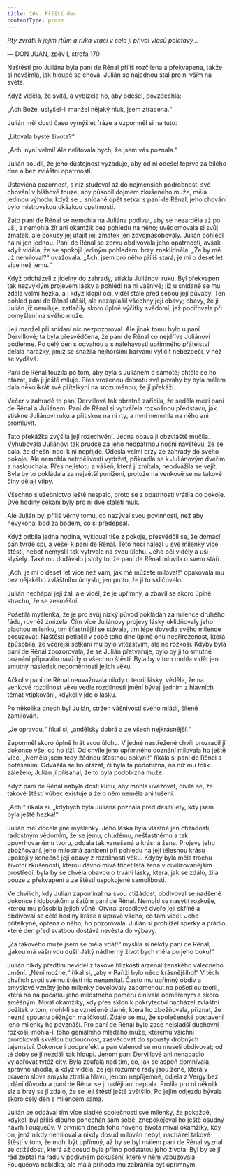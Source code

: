 ```yaml
---
title: 16\. Příští den
contentType: prose
---
```


_Rty zvrátil k jejím rtům a ruka vrací v čelo jí příval vlasů poletavý…_

— DON JUAN, zpěv I, strofa 170

Naštěstí pro Juliána byla paní de Rênal příliš rozčilena a překvapena, takže si nevšimla, jak hloupě se chová. Julián se najednou stal pro ni vším na světě.

Když viděla, že svítá, a vybízela ho, aby odešel, povzdechla:

„Ach Bože, uslyšel-li manžel nějaký hluk, jsem ztracena.“

Julián měl dosti času vymýšlet fráze a vzpomněl si na tuto:

„Litovala byste života?“

„Ach, nyní velmi! Ale nelitovala bych, že jsem vás poznala.“

Julián soudil, že jeho důstojnost vyžaduje, aby od ní odešel teprve za bílého dne a bez zvláštní opatrnosti.

Ustavičná pozornost, s níž studoval až do nejmenších podrobností své chování v bláhové touze, aby působil dojmem zkušeného muže, měla jedinou výhodu: když se u snídaně opět setkal s paní de Rênal, jeho chování bylo mistrovskou ukázkou opatrnosti.

Zato paní de Rênal se nemohla na Juliána podívat, aby se nezarděla až po uši, a nemohla žít ani okamžik bez pohledu na něho; uvědomovala si svůj zmatek, ale pokusy jej utajit její zmatek jen zdvojnásobovaly. Julián pohlédl na ni jen jednou. Paní de Rênal se zprvu obdivovala jeho opatrnosti, avšak když viděla, že se spokojil jediným pohledem, brzy zneklidněla: „Že by mě už nemiloval?“ uvažovala. „Ach, jsem pro něho příliš stará; je mi o deset let více než jemu.“

Když odcházeli z jídelny do zahrady, stiskla Juliánovi ruku. Byl překvapen tak nezvyklým projevem lásky a pohlédl na ni vášnivě; již u snídaně se mu zdála velmi hezká, a i když klopil oči, viděl stále před sebou její půvaby. Ten pohled paní de Rênal utěšil, ale nezaplašil všechny její obavy; obavy, že ji Julián již nemiluje, zatlačily skoro úplně výčitky svědomí, jež pociťovala při pomyšlení na svého muže.

Její manžel při snídani nic nezpozoroval. Ale jinak tomu bylo u paní Dervillové; ta byla přesvědčena, že paní de Rênal co nejdříve Juliánovi podlehne. Po celý den s odvahou a s naléhavostí upřímného přátelství dělala narážky, jimiž se snažila nejhoršími barvami vylíčit nebezpečí, v něž se vydává.

Paní de Rênal toužila po tom, aby byla s Juliánem o samotě; chtěla se ho otázat, zda ji ještě miluje. Přes vrozenou dobrotu své povahy by byla málem dala několikrát své přítelkyni na srozuměnou, že jí překáží.

Večer v zahradě to paní Dervillová tak obratně zařídila, že seděla mezi paní de Rênal a Juliánem. Paní de Rênal si vytvářela rozkošnou představu, jak stiskne Juliánovi ruku a přitiskne na ni rty, a nyní nemohla na něho ani promluvit.

Tato překážka zvýšila její rozechvění. Jedna obava ji obzvláště mučila. Vyhubovala Juliánovi tak prudce za jeho neopatrnou noční návštěvu, že se bála, že dnešní noci k ní nepřijde. Odešla velmi brzy ze zahrady do svého pokoje. Ale nemohla netrpělivostí vydržet, přikradla se k Juliánovým dveřím a naslouchala. Přes nejistotu a vášeň, která jí zmítala, neodvážila se vejít. Byla by to pokládala za největší ponížení, protože na venkově se na takové činy dělají vtipy.

Všechno služebnictvo ještě nespalo, proto se z opatrnosti vrátila do pokoje. Dvě hodiny čekání byly pro ni dvě staletí muk.

Ale Julián byl příliš věrný tomu, co nazýval svou povinností, než aby nevykonal bod za bodem, co si předepsal.

Když odbila jedna hodina, vyklouzl tiše z pokoje, přesvědčil se, že domácí pán tvrdě spí, a vešel k paní de Rênal. Této noci nalezl u své milenky více štěstí, neboť nemyslil tak vytrvale na svou úlohu. Jeho oči viděly a uši slyšely. Také mu dodávalo jistoty to, že paní de Rênal mluvila o svém stáří.

„Ach, je mi o deset let více než vám, jak mě můžete milovat!“ opakovala mu bez nějakého zvláštního úmyslu, jen proto, že ji to skličovalo.

Julián nechápal její žal, ale viděl, že je upřímný, a zbavil se skoro úplně strachu, že se zesměšní.

Pošetilá myšlenka, že je pro svůj nízký původ pokládán za milence druhého řádu, rovněž zmizela. Čím více Juliánovy projevy lásky uklidňovaly jeho plachou milenku, tím šťastnější se stávala, tím lépe dovedla svého milence posuzovat. Naštěstí potlačil v sobě toho dne úplně onu nepřirozenost, která způsobila, že včerejší setkání mu bylo vítězstvím, ale ne rozkoší. Kdyby byla paní de Rênal zpozorovala, že se Julián přetvařuje, bylo by ji to smutné poznání připravilo navždy o všechno štěstí. Byla by v tom mohla vidět jen smutný následek nepoměrnosti jejich věku.

Ačkoliv paní de Rênal neuvažovala nikdy o teorii lásky, věděla, že na venkově rozdílnost věku vedle rozdílnosti jmění bývají jedním z hlavních témat vtipkování, kdykoliv jde o lásku.

Po několika dnech byl Julián, stržen vášnivostí svého mládí, šíleně zamilován.

„Je opravdu,“ říkal si, „andělsky dobrá a ze všech nejkrásnější.“

Zapomněl skoro úplně hrát svou úlohu. V jedné nestřežené chvíli prozradil jí dokonce vše, co ho tíží. Od chvíle jeho upřímného doznání milovala ho ještě více. „Neměla jsem tedy žádnou šťastnou sokyni!“ říkala si paní de Rênal s potěšením. Odvážila se ho otázat, čí byla ta podobizna, na níž mu tolik záleželo; Julián jí přísahal, že to byla podobizna muže.

Když paní de Rênal nabyla dosti klidu, aby mohla uvažovat, divila se, že takové štěstí vůbec existuje a že o něm neměla ani tušení.

„Ach!“ říkala si, „kdybych byla Juliána poznala před desíti lety, kdy jsem byla ještě hezká!“

Julián měl docela jiné myšlenky. Jeho láska byla vlastně jen ctižádostí, radostným vědomím, že se jemu, chudému, nešťastnému a tak opovrhovanému tvoru, oddala tak vznešená a krásná žena. Projevy jeho zbožňování, jeho milostná zanícení při pohledu na její tělesnou krásu upokojily konečně její obavy z rozdílnosti věku. Kdyby byla měla trochu životní zkušenosti, kterou dávno mívá třicetiletá žena v civilizovanějším prostředí, byla by se chvěla obavou o trvání lásky, která, jak se zdálo, žila pouze z překvapení a ze štěstí uspokojené samolibosti.

Ve chvílích, kdy Julián zapomínal na svou ctižádost, obdivoval se nadšeně dokonce i kloboukům a šatům paní de Rênal. Nemohl se nasytit rozkoše, kterou mu působila jejich vůně. Otvíral zrcadlové dveře její skříně a obdivoval se celé hodiny kráse a úpravě všeho, co tam viděl. Jeho přítelkyně, opřena o něho, ho pozorovala. Julián si prohlížel šperky a prádlo, které den před svatbou dostává nevěsta do výbavy.

„Za takového muže jsem se měla vdát!“ myslila si někdy paní de Rênal; „jakou má vášnivou duši! Jaký nádherný život bych měla po jeho boku!“

Julián nikdy předtím neviděl z takové blízkosti arzenál ženského válečného umění. „Není možné,“ říkal si, „aby v Paříži bylo něco krásnějšího!“ V těch chvílích proti svému štěstí nic nenamítal. Často mu upřímný obdiv a smyslové vzněty jeho milenky dovolovaly zapomenout na pošetilou teorii, která ho na počátku jeho milostného poměru činívala odměřeným a skoro směšným. Míval okamžiky, kdy přes sklon k pokrytectví nacházel zvláštní požitek v tom, mohl-li se vznešené dámě, která ho zbožňovala, přiznat, že nezná spoustu běžných maličkostí. Zdálo se mu, že společenské postavení jeho milenky ho povznáší. Pro paní de Rênal bylo zase nejsladší duchovní rozkoší, mohla-li toho geniálního mladého muže, kterému všichni prorokovali skvělou budoucnost, zasvěcovat do spousty drobných tajemství. Dokonce i podprefekt a pan Valenod se mu museli obdivovat; od té doby se jí nezdáli tak hloupí. Jenom paní Dervillové ani nenapadlo vyjadřovat tytéž city. Byla zoufalá nad tím, co, jak se aspoň domnívala, správně uhodla, a když viděla, že její rozumné rady jsou ženě, která v pravém slova smyslu ztratila hlavu, jenom nepříjemné, odjela z Vergy bez udání důvodu a paní de Rênal se jí raději ani neptala. Prolila pro ni několik slz a brzy se jí zdálo, že se její štěstí ještě zvětšilo. Po jejím odjezdu bývala skoro celý den s milencem sama.

Julián se oddával tím více sladké společnosti své milenky, že pokaždé, kdykoli byl příliš dlouho ponechán sám sobě, znepokojoval ho ještě osudný návrh Fouquéův. V prvních dnech toho nového života míval okamžiky, kdy on, jenž nikdy nemiloval a nikdy dosud milován nebyl, nacházel takové štěstí v tom, že mohl být upřímný, až by se byl málem paní de Rênal vyznal ze ctižádosti, která až dosud byla přímo podstatou jeho života. Byl by se jí rád zeptal na radu v podivném pokušení, které v něm vzbuzovala Fouquéova nabídka, ale malá příhoda mu zabránila být upřímným.
